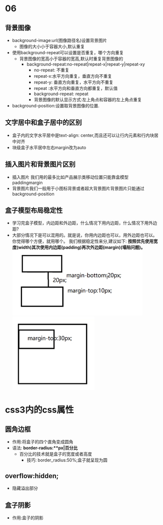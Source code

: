 # 06
## 背景图像
+ background-image:url(图像路径名)设置背景图片
    + 图像的大小小于容器大小,默认重复
+ 使用background-repeat可以设置是否重复，哪个方向重复
    + 背景图像的宽高小于容器的宽高,默认时重复背景图像的
        + background-repeat:no-repeat|repeat-x|repeat-y|repeat-xy
            + no-repeat: 不重复
            + repeat-x:水平方向重复，垂直方向不重复
            + repeat-y: 垂直方向重复，水平方向不重复
            + repeat :水平方向和垂直方向都重复，默认值
            + background-repeat: repeat
            + 背景图像的默认显示方式:左上角点和容器的左上角点重复
+ background-position:设置取背景图像的位置.

## 文字居中和盒子居中的区别
+ 盒子内的文字水平居中是text-align: center,而且还可以让行内元素和行内块居中对齐
+ 块级盒子水平居中左右margin改为auto

## 插入图片和背景图片区别
+ 插入图片 我们用的最多比如产品展示类移动位置只能靠盒模型paddingmargin
+ 背景图片我们一般用于小图标背景或者超大背景图片背景图片只能通过background-position

## 盒子模型布局稳定性
+ 学习完盒子模型，内边距和外边距，什么情况下用内边距，什么情况下用外边距?
+ 大部分情况下是可以混用的。就是说，你用内边距也可以，用外边距也可以。你觉得哪个方便，就用哪个。
我们根据稳定性来分,建议如下:
**按照优先使用宽度(width)其次使用内边距(padding)再次外边距(margin)(塌陷问题)。**
![alt "塌陷"](../img/塌陷.png)
![alt"父元素塌陷"](../img/%E7%88%B6%E5%85%83%E7%B4%A0%E5%A1%8C%E9%99%B7.png)


# css3内的css属性
## 圆角边框
+ 作用:将盒子的四个直角变成圆角
+ 语法: **border-radius:*\*px|百分比**
    + 百分比的技术就是盒子的宽度或者高度
        + 技巧: border_radius:50%;盒子就呈现为圆

## overflow:hidden;
+ 隐藏溢出部分
    
## 盒子阴影
+ 作用:盒子的阴影
